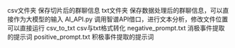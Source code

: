 csv文件夹       保存切片后的群聊信息
txt文件夹       保存数据处理后的群聊信息，可以直接作为大模型的输入
AI_API.py       调用智谱API借口，进行文本分析，修改文件位置可以直接运行
csv_to_txt      csv与txt格式转化
negative_prompt.txt     消极事件提取的提示词
positive_prompt.txt     积极事件提取的提示词